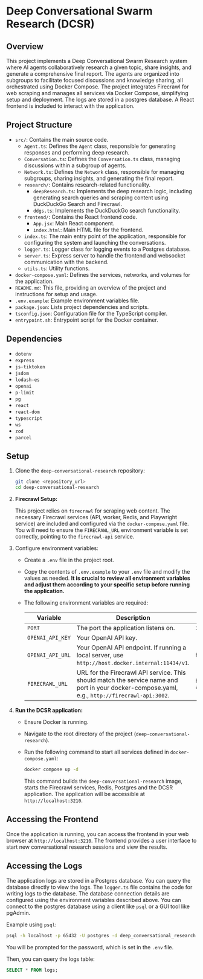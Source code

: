 # Deep Conversational Swarm Research (DCSR)

## Overview

This project implements a Deep Conversational Swarm Research system where AI agents collaboratively research a given topic, share insights, and generate a comprehensive final report. The agents are organized into subgroups to facilitate focused discussions and knowledge sharing, all orchestrated using Docker Compose. The project integrates Firecrawl for web scraping and manages all services via Docker Compose, simplifying setup and deployment. The logs are stored in a postgres database. A React frontend is included to interact with the application.

## Project Structure

-   `src/`: Contains the main source code.
    -   `Agent.ts`: Defines the `Agent` class, responsible for generating responses and performing deep research.
    -   `Conversation.ts`: Defines the `Conversation.ts` class, managing discussions within a subgroup of agents.
    -   `Network.ts`: Defines the `Network` class, responsible for managing subgroups, sharing insights, and generating the final report.
    -   `research/`: Contains research-related functionality.
        -   `deepResearch.ts`: Implements the deep research logic, including generating search queries and scraping content using DuckDuckGo Search and Firecrawl.
        -   `ddgs.ts`: Implements the DuckDuckGo search functionality.
    -   `frontend/`: Contains the React frontend code.
        -   `App.jsx`: Main React component.
        -   `index.html`: Main HTML file for the frontend.
    -   `index.ts`: The main entry point of the application, responsible for configuring the system and launching the conversations.
    -   `logger.ts`: Logger class for logging events to a Postgres database.
    -   `server.ts`: Express server to handle the frontend and websocket communication with the backend.
    -   `utils.ts`: Utility functions.
-   `docker-compose.yaml`: Defines the services, networks, and volumes for the application.
-   `README.md`: This file, providing an overview of the project and instructions for setup and usage.
-   `.env.example`: Example environment variables file.
-   `package.json`: Lists project dependencies and scripts.
-   `tsconfig.json`: Configuration file for the TypeScript compiler.
-   `entrypoint.sh`: Entrypoint script for the Docker container.

## Dependencies

-   `dotenv`
-   `express`
-   `js-tiktoken`
-   `jsdom`
-   `lodash-es`
-   `openai`
-   `p-limit`
-   `pg`
-   `react`
-   `react-dom`
-   `typescript`
-   `ws`
-   `zod`
-   `parcel`

## Setup

1.  Clone the `deep-conversational-research` repository:

    ```bash
    git clone <repository_url>
    cd deep-conversational-research
    ```

2.  **Firecrawl Setup:**

    This project relies on `firecrawl` for scraping web content. The necessary Firecrawl services (API, worker, Redis, and Playwright service) are included and configured via the `docker-compose.yaml` file.  You will need to ensure the `FIRECRAWL_URL` environment variable is set correctly, pointing to the `firecrawl-api` service.

3.  Configure environment variables:

    -   Create a `.env` file in the project root.
    -   Copy the contents of `.env.example` to your `.env` file and modify the values as needed.
        **It is crucial to review all environment variables and adjust them according to your specific setup before running the application.**

    -   The following environment variables are required:

        | Variable                      | Description                                                                                                                                                           | Default Value                       |
        | ----------------------------- | --------------------------------------------------------------------------------------------------------------------------------------------------------------------- | ----------------------------------- |
        | `PORT`                        | The port the application listens on.                                                                                                                                   | `3210`                              |
        | `OPENAI_API_KEY`              | Your OpenAI API key.                                                                                                                                                  |                                       |
        | `OPENAI_API_URL`              | Your OpenAI API endpoint. If running a local server, use `http://host.docker.internal:11434/v1`.                                                                        | `https://api.openai.com`            |
        | `FIRECRAWL_URL`             | URL for the Firecrawl API service.  This should match the service name and port in your docker-compose.yaml, e.g., `http://firecrawl-api:3002`.                       | `http://firecrawl-api:3002` |

4.  **Run the DCSR application:**

    -   Ensure Docker is running.
    -   Navigate to the root directory of the project (`deep-conversational-research`).
    -   Run the following command to start all services defined in `docker-compose.yaml`:

        ```bash
        docker compose up -d
        ```

        This command builds the `deep-conversational-research` image, starts the Firecrawl services, Redis, Postgres and the DCSR application. The application will be accessible at `http://localhost:3210`.

## Accessing the Frontend

Once the application is running, you can access the frontend in your web browser at `http://localhost:3210`. The frontend provides a user interface to start new conversational research sessions and view the results.

## Accessing the Logs

The application logs are stored in a Postgres database.  You can query the database directly to view the logs.  The `logger.ts` file contains the code for writing logs to the database. The database connection details are configured using the environment variables described above. You can connect to the postgres database using a client like `psql` or a GUI tool like pgAdmin.

Example using `psql`:

```bash
psql -h localhost -p 65432 -U postgres -d deep_conversational_research
```

You will be prompted for the password, which is set in the `.env` file.

Then, you can query the logs table:

```sql
SELECT * FROM logs;
```
